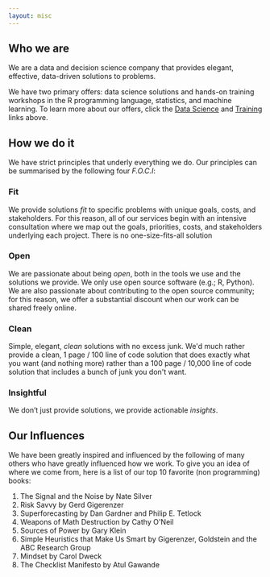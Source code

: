 ```yaml
---
layout: misc
---
```


## Who we are

We are a data and decision science company that provides elegant, effective, data-driven solutions to problems.

We have two primary offers: data science solutions and hands-on training workshops in the R programming language, statistics, and machine learning. To learn more about our offers, click the [Data Science](pages/data_science.html) and [Training](pages/training.html) links above.

## How we do it

We have strict principles that underly everything we do. Our principles can be summarised by the following four *F.O.C.I*:

### Fit

We provide solutions *fit* to specific problems with unique goals, costs, and stakeholders. For this reason, all of our services begin with an intensive consultation where we map out the goals, priorities, costs, and stakeholders underlying each project. There is no one-size-fits-all solution

### Open

We are passionate about being *open*, both in the tools we use and the solutions we provide. We only use open source software (e.g.; R, Python). We are also passionate about contributing to the open source community; for this reason, we offer a substantial discount when our work can be shared freely online.

### Clean

Simple, elegant, *clean* solutions with no excess junk. We'd much rather provide a clean, 1 page / 100 line of code solution that does exactly what you want (and nothing more) rather than a 100 page / 10,000 line of code solution that includes a bunch of junk you don't want.

### Insightful

We don’t just provide solutions, we provide actionable *insights*.

## Our Influences

We have been greatly inspired and influenced by the following of many others who have greatly influenced how we work. To give you an idea of where we come from, here is a list of our top 10 favorite (non programming) books:

1. The Signal and the Noise by Nate Silver
2. Risk Savvy by Gerd Gigerenzer
3. Superforecasting by Dan Gardner and Philip E. Tetlock
4. Weapons of Math Destruction by Cathy O'Neil
5. Sources of Power by Gary Klein
6. Simple Heuristics that Make Us Smart by Gigerenzer, Goldstein and the ABC Research Group
7. Mindset by Carol Dweck
8. The Checklist Manifesto by Atul Gawande
